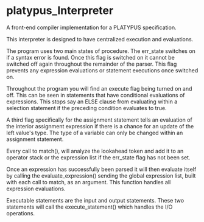 # platypus_Interpreter
A front-end compiler implementation for a PLATYPUS specification.

This interpreter is designed to have centralized execution and
evaluations.

The program uses two main states of procedure. The err_state switches on
if a syntax error is found. Once this flag is switched on it cannot be
switched off again throughout the remainder of the parser. This flag 
prevents any expression evaluations or statement executions once 
switched on. 

Throughout the program you will find an execute flag being turned on and
off. This can be seen in statements that have conditional evaluations of
expressions. This stops say an ELSE clause from evaluating within a
selection statement if the preceding condition evaluates to true. 

A third flag specifically for the assignment statement tells an evaluation
of the interior assignment expression if there is a chance for an update 
of the left value's type. The type of a variable can only be changed
within an assignment statement.

Every call to match(), will analyze the lookahead token and add it to an
operator stack or the expression list if the err_state flag has not been
set.

Once an expression has successfully been parsed it will then evaluate
itself by calling the evaluate_expression() sending the global expression
list, built with each call to match, as an argument. This function handles
all expression evaluations.

Executable statements are the input and output statements. These two
statements will call the execute_statement() which handles the I/O
operations.

